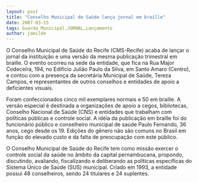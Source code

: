 ```yaml
---
layout: post
title: "Conselho Municipal de Saúde lança jornal em braille"
date: 2007-03-15
tags: Guarda Municipal,JORNAL,Lançamento
author: jamildo
---
```

O Conselho Municipal de Sa&uacute;de do Recife (CMS-Recife) acaba de lan&ccedil;ar o jornal da institui&ccedil;&atilde;o e uma vers&atilde;o da mesma publica&ccedil;&atilde;o trimestral em braille. O evento ocorreu na sede da entidade, que fica na Rua Major Codeceira, 194, no Edif&iacute;cio Juli&atilde;o Paulo da Silva, em Santo Amaro (Centro), e contou com a presen&ccedil;a da secret&aacute;ria Municipal de Sa&uacute;de, Tereza Campos, e representantes de outros conselhos e entidades de apoio a deficientes visuais.

Foram confeccionados cinco mil exemplares normais e 50 em braille. A vers&atilde;o especial &eacute; destinada a organiza&ccedil;&otilde;es de apoio a cegos, bibliotecas, Conselho Nacional de Sa&uacute;de (CNS) e entidades que trabalham com pol&iacute;ticas p&uacute;blicas e controle social. A id&eacute;ia da publica&ccedil;&atilde;o em braille foi do funcion&aacute;rio p&uacute;blico e conselheiro municipal de sa&uacute;de Paulo Fernando, 36 anos, cego desde os 19. Edi&ccedil;&otilde;es do g&ecirc;nero n&atilde;o s&atilde;o comuns no Brasil em fun&ccedil;&atilde;o do elevado custo e da falta de preocupa&ccedil;&atilde;o com este p&uacute;blico. 

O Conselho Municipal de Sa&uacute;de do Recife tem como miss&atilde;o exercer o controle social da sa&uacute;de no &acirc;mbito da capital pernambucana, propondo, discutindo, avaliando, fiscalizando e deliberando as pol&iacute;ticas espec&iacute;ficas do Sistema &Uacute;nico de Sa&uacute;de (SUS) municipal. Criado em 1993, a entidade possui 48 conselheiros, sendo 24 titulares e 24 suplentes.